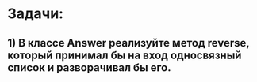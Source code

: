 # Задачи:

## 1) В классе Answer реализуйте метод reverse, который принимал бы на вход односвязный список и разворачивал бы его.